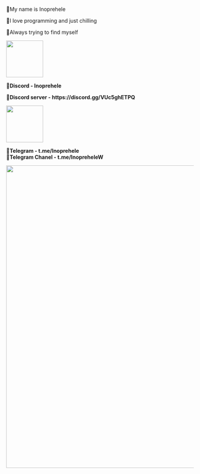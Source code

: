 
💝My name is Inoprehele

💝I love programming and just chilling

💝Always trying to find myself

<p><img src="https://s.widget-club.com/samples/tKAb6JNSXShaJWKZf53gYiFo36i2/6UVTHMIQYAwNzjg0aOyV/F4613FBC-6D71-41DC-8E41-C4E0B40EA176.jpg?q=70" alt="" width="99" height="99" /></p>
<p><strong>💝Discord - Inoprehele</strong></p>
<p><strong>💝Discord server - https://discord.gg/VUc5ghETPQ</strong></p>
<p><strong><img src="https://s.widget-club.com/samples/kM1hq0oIcGaRfOfdnXJquPxfLD62/NRn3gtTLNH5O64EjwQ6J/9C7EB895-F26B-40A0-9600-CD4980DE7B4E.jpg?q=70" alt="" width="99" height="99" /></strong></p>
<p><strong>💝Telegram - t.me/Inoprehele<br />💝Telegram Chanel - t.me/<strong>InopreheleW</strong></strong></p>
<p><img src="https://i.gifer.com/Z4y6.gif" alt="" width="1737" height="814" /></p>
